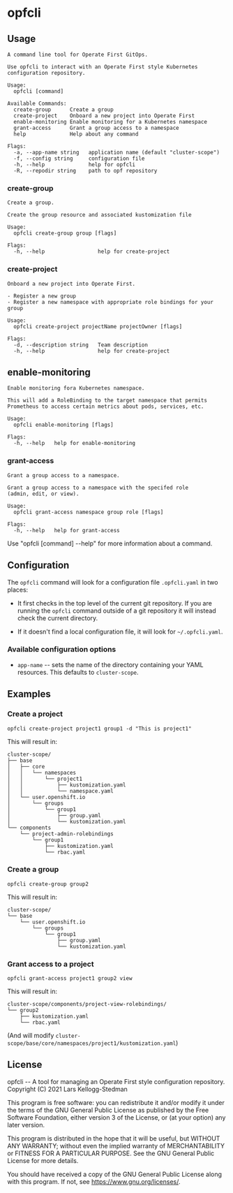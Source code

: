 # opfcli

## Usage

```
A command line tool for Operate First GitOps.

Use opfcli to interact with an Operate First style Kubernetes
configuration repository.

Usage:
  opfcli [command]

Available Commands:
  create-group      Create a group
  create-project    Onboard a new project into Operate First
  enable-monitoring Enable monitoring for a Kubernetes namespace
  grant-access      Grant a group access to a namespace
  help              Help about any command

Flags:
  -a, --app-name string   application name (default "cluster-scope")
  -f, --config string     configuration file
  -h, --help              help for opfcli
  -R, --repodir string    path to opf repository
```

### create-group

```
Create a group.

Create the group resource and associated kustomization file

Usage:
  opfcli create-group group [flags]

Flags:
  -h, --help                 help for create-project
```

### create-project

```
Onboard a new project into Operate First.

- Register a new group
- Register a new namespace with appropriate role bindings for your group

Usage:
  opfcli create-project projectName projectOwner [flags]

Flags:
  -d, --description string   Team description
  -h, --help                 help for create-project
```

## enable-monitoring

```
Enable monitoring fora Kubernetes namespace.

This will add a RoleBinding to the target namespace that permits
Prometheus to access certain metrics about pods, services, etc.

Usage:
  opfcli enable-monitoring [flags]

Flags:
  -h, --help   help for enable-monitoring
```

### grant-access

```
Grant a group access to a namespace.

Grant a group access to a namespace with the specifed role
(admin, edit, or view).

Usage:
  opfcli grant-access namespace group role [flags]

Flags:
  -h, --help   help for grant-access
```

Use "opfcli [command] --help" for more information about a command.

## Configuration

The `opfcli` command will look for a configuration file `.opfcli.yaml`
in two places:

- It first checks in the top level of the current git repository. If
  you are running the `opfcli` command outside of a git repository it
  will instead check the current directory.

- If it doesn't find a local configuration file, it will look for
  `~/.opfcli.yaml`.

### Available configuration options

- `app-name` -- sets the name of the directory containing your YAML
  resources. This defaults to `cluster-scope`.

## Examples

### Create a project

```
opfcli create-project project1 group1 -d "This is project1"
```

This will result in:

```
cluster-scope/
├── base
│   ├── core
│   │   └── namespaces
│   │       └── project1
│   │           ├── kustomization.yaml
│   │           └── namespace.yaml
│   └── user.openshift.io
│       └── groups
│           └── group1
│               ├── group.yaml
│               └── kustomization.yaml
└── components
    └── project-admin-rolebindings
        └── group1
            ├── kustomization.yaml
            └── rbac.yaml
```

### Create a group

```
opfcli create-group group2
```

This will result in:

```
cluster-scope/
└── base
    └── user.openshift.io
        └── groups
            └── group1
                ├── group.yaml
                └── kustomization.yaml
```

### Grant access to a project

```
opfcli grant-access project1 group2 view
```

This will result in:

```
cluster-scope/components/project-view-rolebindings/
└── group2
    ├── kustomization.yaml
    └── rbac.yaml
```

(And will modify
`cluster-scope/base/core/namespaces/project1/kustomization.yaml`)

## License

opfcli -- A tool for managing an Operate First style configuration repository.  
Copyright (C) 2021 Lars Kellogg-Stedman

This program is free software: you can redistribute it and/or modify
it under the terms of the GNU General Public License as published by
the Free Software Foundation, either version 3 of the License, or
(at your option) any later version.

This program is distributed in the hope that it will be useful,
but WITHOUT ANY WARRANTY; without even the implied warranty of
MERCHANTABILITY or FITNESS FOR A PARTICULAR PURPOSE.  See the
GNU General Public License for more details.

You should have received a copy of the GNU General Public License
along with this program.  If not, see <https://www.gnu.org/licenses/>.
